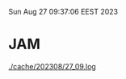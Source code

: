 Sun Aug 27 09:37:06 EEST 2023
# JAM
<a href='./cache/202308/27_09.log'>./cache/202308/27_09.log</a>
